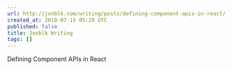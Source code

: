 ```yaml
---
url: http://jxnblk.com/writing/posts/defining-component-apis-in-react/
created_at: 2018-07-15 05:29 UTC
published: false
title: Jxnblk Writing
tags: []
---
```


Defining Component APIs in React
